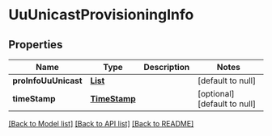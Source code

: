 # UuUnicastProvisioningInfo
## Properties

Name | Type | Description | Notes
------------ | ------------- | ------------- | -------------
**proInfoUuUnicast** | [**List**](UuUnicastProvisioningInfo.proInfoUuUnicast.md) |  | [default to null]
**timeStamp** | [**TimeStamp**](TimeStamp.md) |  | [optional] [default to null]

[[Back to Model list]](../README.md#documentation-for-models) [[Back to API list]](../README.md#documentation-for-api-endpoints) [[Back to README]](../README.md)

